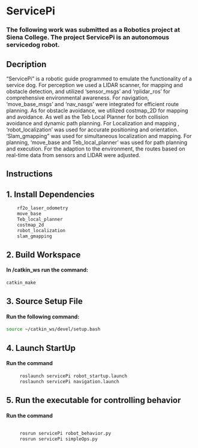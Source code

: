 # ServicePi
### The following work was submitted as a Robotics project at Siena College. The project ServicePi is an autonomous servicedog robot. 


## Decription
 “ServicePi” is a robotic guide programmed to emulate the functionality of a service dog. For perception we used a LIDAR scanner, for mapping and obstacle detection, and utilized ‘sensor_msgs’ and ‘rplidar_ros’ for comprehensive environmental awareness. For navigation, ‘move_base_msgs’ and ‘nav_nasgs’ were integrated for efficient route planning. As for obstacle avoidance, we utilized costmap_2D for mapping and avoidance. As well as the Teb Local Planner for both collision avoidance and dynamic path planning. For Localization and mapping , ‘robot_localization’ was used for accurate positioning and orientation. ‘Slam_gmapping” was used for simultaneous localization and mapping. For planning, ‘move_base and Teb_local_planner’ was used for path planning and execution. For the adaption to the environment, the routes based on real-time data from sensors and LIDAR were adjusted. 

## Instructions
## 1. Install Dependencies 
```sh
    rf2o_laser_odometry
    move_base
    Teb_local_planner
    costmap_2d
    robot_localization
    slam_gmapping
```
## 2. Build Workspace 
####     In __/catkin_ws__ run the command:
       
```sh
catkin_make
```
## 3. Source Setup File 
####     Run the following command: 
```sh
source ~/catkin_ws/devel/setup.bash
```
## 4. Launch StartUp 
#### Run the command 
```sh
     roslaunch servicePi robot_startup.launch
     roslaunch servicePi navigation.launch
```
## 5.  Run the executable for controlling behavior 
#### Run the command 
```sh

     rosrun servicePi robot_behavior.py
     rosrun servicePi simpleOps.py
```
